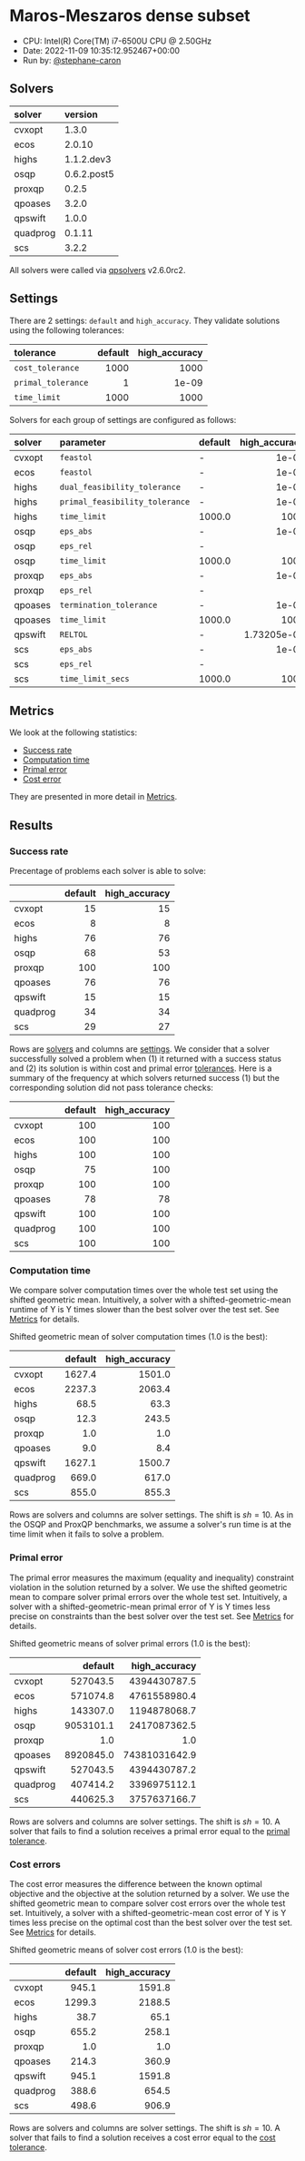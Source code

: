 # Maros-Meszaros dense subset

- CPU: Intel(R) Core(TM) i7-6500U CPU @ 2.50GHz
- Date: 2022-11-09 10:35:12.952467+00:00
- Run by: [@stephane-caron](https://github.com/stephane-caron/)

## Solvers

| solver   | version     |
|:---------|:------------|
| cvxopt   | 1.3.0       |
| ecos     | 2.0.10      |
| highs    | 1.1.2.dev3  |
| osqp     | 0.6.2.post5 |
| proxqp   | 0.2.5       |
| qpoases  | 3.2.0       |
| qpswift  | 1.0.0       |
| quadprog | 0.1.11      |
| scs      | 3.2.2       |

All solvers were called via
[qpsolvers](https://github.com/stephane-caron/qpsolvers) v2.6.0rc2.

## Settings

There are 2 settings: ``default`` and
``high_accuracy``. They validate solutions using the following tolerances:

| tolerance            |   default |   high_accuracy |
|:---------------------|----------:|----------------:|
| ``cost_tolerance``   |      1000 |        1000     |
| ``primal_tolerance`` |         1 |           1e-09 |
| ``time_limit``       |      1000 |        1000     |

Solvers for each group of settings are configured as follows:

| solver   | parameter                        | default   |   high_accuracy |
|:---------|:---------------------------------|:----------|----------------:|
| cvxopt   | ``feastol``                      | -         |     1e-09       |
| ecos     | ``feastol``                      | -         |     1e-09       |
| highs    | ``dual_feasibility_tolerance``   | -         |     1e-09       |
| highs    | ``primal_feasibility_tolerance`` | -         |     1e-09       |
| highs    | ``time_limit``                   | 1000.0    |  1000           |
| osqp     | ``eps_abs``                      | -         |     1e-09       |
| osqp     | ``eps_rel``                      | -         |     0           |
| osqp     | ``time_limit``                   | 1000.0    |  1000           |
| proxqp   | ``eps_abs``                      | -         |     1e-09       |
| proxqp   | ``eps_rel``                      | -         |     0           |
| qpoases  | ``termination_tolerance``        | -         |     1e-07       |
| qpoases  | ``time_limit``                   | 1000.0    |  1000           |
| qpswift  | ``RELTOL``                       | -         |     1.73205e-09 |
| scs      | ``eps_abs``                      | -         |     1e-09       |
| scs      | ``eps_rel``                      | -         |     0           |
| scs      | ``time_limit_secs``              | 1000.0    |  1000           |

## Metrics

We look at the following statistics:

- [Success rate](#success-rate)
- [Computation time](#computation-time)
- [Primal error](#primal-error)
- [Cost error](#cost-error)

They are presented in more detail in [Metrics](../README.md#metrics).

## Results

### Success rate

Precentage of problems each solver is able to solve:

|          |   default |   high_accuracy |
|:---------|----------:|----------------:|
| cvxopt   |        15 |              15 |
| ecos     |         8 |               8 |
| highs    |        76 |              76 |
| osqp     |        68 |              53 |
| proxqp   |       100 |             100 |
| qpoases  |        76 |              76 |
| qpswift  |        15 |              15 |
| quadprog |        34 |              34 |
| scs      |        29 |              27 |

Rows are [solvers](#solvers) and columns are [settings](#settings). We consider
that a solver successfully solved a problem when (1) it returned with a success
status and (2) its solution is within cost and primal error
[tolerances](#settings). Here is a summary of the frequency at which solvers
returned success (1) but the corresponding solution did not pass tolerance
checks:

|          |   default |   high_accuracy |
|:---------|----------:|----------------:|
| cvxopt   |       100 |             100 |
| ecos     |       100 |             100 |
| highs    |       100 |             100 |
| osqp     |        75 |             100 |
| proxqp   |       100 |             100 |
| qpoases  |        78 |              78 |
| qpswift  |       100 |             100 |
| quadprog |       100 |             100 |
| scs      |       100 |             100 |

### Computation time

We compare solver computation times over the whole test set using the shifted
geometric mean. Intuitively, a solver with a shifted-geometric-mean runtime of
Y is Y times slower than the best solver over the test set. See
[Metrics](../README.md#metrics) for details.

Shifted geometric mean of solver computation times (1.0 is the best):

|          |   default |   high_accuracy |
|:---------|----------:|----------------:|
| cvxopt   |    1627.4 |          1501.0 |
| ecos     |    2237.3 |          2063.4 |
| highs    |      68.5 |            63.3 |
| osqp     |      12.3 |           243.5 |
| proxqp   |       1.0 |             1.0 |
| qpoases  |       9.0 |             8.4 |
| qpswift  |    1627.1 |          1500.7 |
| quadprog |     669.0 |           617.0 |
| scs      |     855.0 |           855.3 |

Rows are solvers and columns are solver settings. The shift is $sh = 10$. As in
the OSQP and ProxQP benchmarks, we assume a solver's run time is at the time
limit when it fails to solve a problem.

### Primal error

The primal error measures the maximum (equality and inequality) constraint
violation in the solution returned by a solver. We use the shifted geometric
mean to compare solver primal errors over the whole test set. Intuitively, a
solver with a shifted-geometric-mean primal error of Y is Y times less precise
on constraints than the best solver over the test set. See
[Metrics](../README.md#metrics) for details.

Shifted geometric means of solver primal errors (1.0 is the best):

|          |   default |   high_accuracy |
|:---------|----------:|----------------:|
| cvxopt   |  527043.5 |    4394430787.5 |
| ecos     |  571074.8 |    4761558980.4 |
| highs    |  143307.0 |    1194878068.7 |
| osqp     | 9053101.1 |    2417087362.5 |
| proxqp   |       1.0 |             1.0 |
| qpoases  | 8920845.0 |   74381031642.9 |
| qpswift  |  527043.5 |    4394430787.2 |
| quadprog |  407414.2 |    3396975112.1 |
| scs      |  440625.3 |    3757637166.7 |

Rows are solvers and columns are solver settings. The shift is $sh = 10$. A
solver that fails to find a solution receives a primal error equal to the
[primal tolerance](#settings).

### Cost errors

The cost error measures the difference between the known optimal objective and
the objective at the solution returned by a solver. We use the shifted
geometric mean to compare solver cost errors over the whole test set.
Intuitively, a solver with a shifted-geometric-mean cost error of Y is Y times
less precise on the optimal cost than the best solver over the test set. See
[Metrics](../README.md#metrics) for details.

Shifted geometric means of solver cost errors (1.0 is the best):

|          |   default |   high_accuracy |
|:---------|----------:|----------------:|
| cvxopt   |     945.1 |          1591.8 |
| ecos     |    1299.3 |          2188.5 |
| highs    |      38.7 |            65.1 |
| osqp     |     655.2 |           258.1 |
| proxqp   |       1.0 |             1.0 |
| qpoases  |     214.3 |           360.9 |
| qpswift  |     945.1 |          1591.8 |
| quadprog |     388.6 |           654.5 |
| scs      |     498.6 |           906.9 |

Rows are solvers and columns are solver settings. The shift is $sh = 10$. A
solver that fails to find a solution receives a cost error equal to the [cost
tolerance](#settings).
